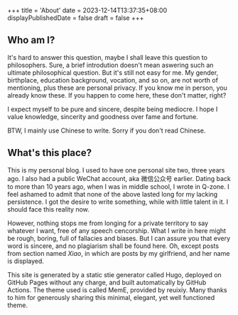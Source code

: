 +++
title = 'About'
date = 2023-12-14T13:37:35+08:00
displayPublishedDate = false
draft = false
+++

## Who am I?

It's hard to answer this question, maybe I shall leave this question to philosophers. Sure, a brief introdution doesn't mean aswering such an ultimate philosophical question. But it's still not easy for me. My gender, birthplace, education background, vocation, and so on, are not worth of mentioning, plus these are personal privacy. If you know me in person, you already know these. If you happen to come here, these don't matter, right?

I expect myself to be pure and sincere, despite being mediocre. I hope I value knowledge, sincerity and goodness over fame and fortune.

BTW, I mainly use Chinese to write. Sorry if you don't read Chinese.

## What's this place?

This is my personal blog. I used to have one personal site two, three years ago. I also had a public WeChat account, aka 微信公众号 earlier. Dating back to more than 10 years ago, when I was in middle school, I wrote in Q-zone. I feel ashamed to admit that none of the above lasted long for my lacking persistence. I got the desire to write something, while with little talent in it. I should face this reality now.

However, nothing stops me from longing for a private territory to say whatever I want, free of any speech cencorship. What I write in here might be rough, boring, full of fallacies and biases. But I can assure you that every word is sincere, and no plagiarism shall be found here. Oh, except posts from section named *Xiao*, in which are posts by my girlfriend, and her name is displayed.

This site is generated by a static stie generator called Hugo, deployed on GitHub Pages without any charge, and built automatically by GitHub Actions. The theme used is called MemE, provided by reuixiy. Many thanks to him for generously sharing this minimal, elegant, yet well functioned theme.
